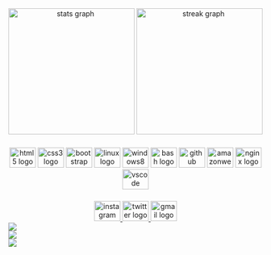 <div align="center">
  <img src="https://github-readme-stats.vercel.app/api?username=odf-community&hide_title=false&hide_rank=false&show_icons=true&include_all_commits=true&count_private=true&disable_animations=false&theme=github_dark&locale=en&hide_border=true&order=1" height="250" alt="stats graph"  />
  <img src="https://streak-stats.demolab.com?user=odf-community&locale=en&mode=daily&theme=github_dark&hide_border=false&border_radius=5&order=3" height="250" alt="streak graph"  />
</div>

###

<div align="center">
  <img src="https://cdn.jsdelivr.net/gh/devicons/devicon/icons/html5/html5-original.svg" height="40" width="52" alt="html5 logo"  />
  <img src="https://cdn.jsdelivr.net/gh/devicons/devicon/icons/css3/css3-original.svg" height="40" width="52" alt="css3 logo"  />
  <img src="https://cdn.jsdelivr.net/gh/devicons/devicon/icons/bootstrap/bootstrap-original.svg" height="40" width="52" alt="bootstrap logo"  />
  <img src="https://cdn.jsdelivr.net/gh/devicons/devicon/icons/linux/linux-original.svg" height="40" width="52" alt="linux logo"  />
  <img src="https://cdn.jsdelivr.net/gh/devicons/devicon/icons/windows8/windows8-original.svg" height="40" width="52" alt="windows8 logo"  />
  <img src="https://cdn.jsdelivr.net/gh/devicons/devicon/icons/bash/bash-original.svg" height="40" width="52" alt="bash logo"  />
  <img src="https://cdn.jsdelivr.net/gh/devicons/devicon/icons/github/github-original.svg" height="40" width="52" alt="github logo"  />
  <img src="https://cdn.jsdelivr.net/gh/devicons/devicon/icons/amazonwebservices/amazonwebservices-original.svg" height="40" width="52" alt="amazonwebservices logo"  />
  <img src="https://cdn.jsdelivr.net/gh/devicons/devicon/icons/nginx/nginx-original.svg" height="40" width="52" alt="nginx logo"  />
  <img src="https://cdn.jsdelivr.net/gh/devicons/devicon/icons/vscode/vscode-original.svg" height="40" width="52" alt="vscode logo"  />
</div>

###

<div align="center">
  <a href="https://instagram.com/ODFSEC" target="_blank">
    <img src="https://raw.githubusercontent.com/maurodesouza/profile-readme-generator/master/src/assets/icons/social/instagram/default.svg" width="52" height="40" alt="instagram logo"  />
  </a>
  <a href="https://twitter.com/ODFSEC" target="_blank">
    <img src="https://raw.githubusercontent.com/maurodesouza/profile-readme-generator/master/src/assets/icons/social/twitter/default.svg" width="52" height="40" alt="twitter logo"  />
  </a>
  <a href="mailto:secops@odfsec.org" target="_blank">
    <img src="https://raw.githubusercontent.com/maurodesouza/profile-readme-generator/master/src/assets/icons/social/gmail/default.svg" width="52" height="40" alt="gmail logo"  />
  </a>
</div>

<a href="https://odfsec.org">
    <img src="https://img.shields.io/website?down_color=%23FF0000&down_message=OFFLINE&label=ODFSEC%20Website&logo=webflow&logoColor=%23FF0000&up_color=green&up_message=ONLINE&url=https%3A%2F%2Fodfsec.org">
</a> 
<br>
<a href="https://github.com/odf-community/BlackBox/releases">
    <img src="https://img.shields.io/github/v/release/odf-community/BlackBox?display_name=release&label=BlackBox%20%28Community%29&logo=github&logoColor=%23FF0000">
</a>
<br>
<a href="https://github.com/odf-community/ASADT/releases">
    <img src="https://img.shields.io/github/v/release/odf-community/ASADT?display_name=release&label=Assistive%20Search%20And%20Discovery%20Tool&logo=github&logoColor=%23FF0000">
</a> 

###
